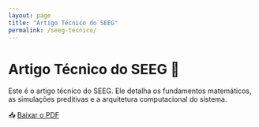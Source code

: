 ```yaml
---
layout: page
title: "Artigo Técnico do SEEG"
permalink: /seeg-tecnico/
---
```


# Artigo Técnico do SEEG 📑  
Este é o artigo técnico do SEEG. Ele detalha os fundamentos matemáticos, as simulações preditivas e a arquitetura computacional do sistema.

📥 [Baixar o PDF](seeg-tecnico.pdf)
